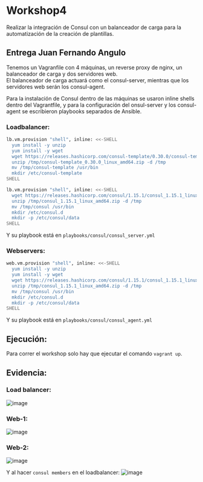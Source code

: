 # Workshop4

Realizar la integración de Consul con un balanceador de carga para la automatización de la creación de plantillas.

## Entrega Juan Fernando Angulo

Tenemos un Vagranfile con 4 máquinas, un reverse proxy de nginx, un balanceador de carga y dos servidores web.<br>
El balanceador de carga actuará como el consul-server, mientras que los servidores web serán los consul-agent.<br>

Para la instalación de Consul dentro de las máquinas se usaron inline shells dentro del Vagrantfile, y para la configuración del onsul-server y los consul-agent se escribieron playbooks separados de Ansible.

### Loadbalancer:
```bash
lb.vm.provision "shell", inline: <<-SHELL
  yum install -y unzip
  yum install -y wget
  wget https://releases.hashicorp.com/consul-template/0.30.0/consul-template_0.30.0_linux_amd64.zip -P /tmp 
  unzip /tmp/consul-template_0.30.0_linux_amd64.zip -d /tmp
  mv /tmp/consul-template /usr/bin
  mkdir /etc/consul-template
SHELL

lb.vm.provision "shell", inline: <<-SHELL
  wget https://releases.hashicorp.com/consul/1.15.1/consul_1.15.1_linux_amd64.zip -P /tmp
  unzip /tmp/consul_1.15.1_linux_amd64.zip -d /tmp
  mv /tmp/consul /usr/bin
  mkdir /etc/consul.d
  mkdir -p /etc/consul/data
SHELL
```
Y su playbook está en `playbooks/consul/consul_server.yml`

### Webservers:
```bash
web.vm.provision "shell", inline: <<-SHELL
  yum install -y unzip
  yum install -y wget
  wget https://releases.hashicorp.com/consul/1.15.1/consul_1.15.1_linux_amd64.zip -P /tmp
  unzip /tmp/consul_1.15.1_linux_amd64.zip -d /tmp
  mv /tmp/consul /usr/bin
  mkdir /etc/consul.d
  mkdir -p /etc/consul/data
SHELL
```
Y su playbook está en `playbooks/consul/consul_agent.yml`

## Ejecución:
Para correr el workshop solo hay que ejecutar el comando `vagrant up`.

## Evidencia:
### Load balancer:
![image](https://user-images.githubusercontent.com/54970187/231011960-04015544-fdea-4d6e-993a-9a6a707b2926.png)

### Web-1:
![image](https://user-images.githubusercontent.com/54970187/231012818-b21f6a6f-e419-42b0-a803-575dc19c43fb.png)

### Web-2:
![image](https://user-images.githubusercontent.com/54970187/231012901-66e5adbd-ba79-47fe-9469-16fb10cfd253.png)

Y al hacer `consul members` en el loadbalancer:
![image](https://user-images.githubusercontent.com/54970187/231013082-8893e82e-4c2a-4e8b-85b6-2dd97c6ff761.png)



